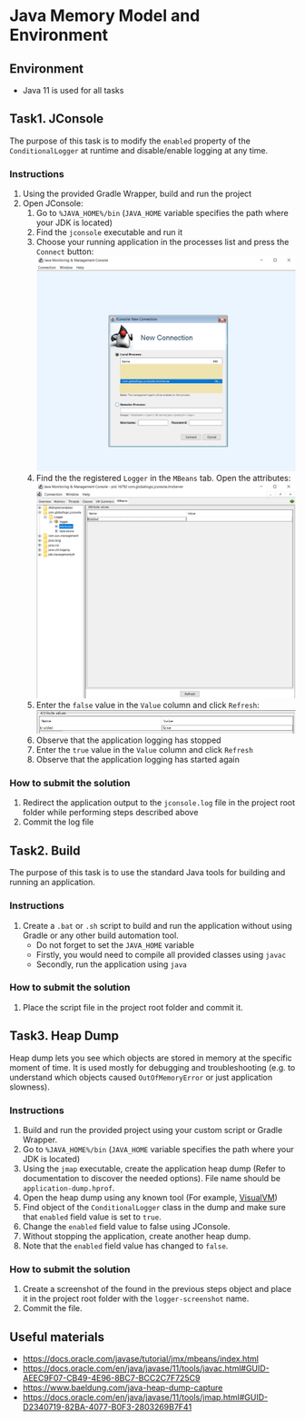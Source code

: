 # Java Memory Model and Environment

## Environment
- Java 11 is used for all tasks

## Task1. JConsole
The purpose of this task is to modify the `enabled` property of the `ConditionalLogger` at runtime and disable/enable logging at any time.

### Instructions
1. Using the provided Gradle Wrapper, build and run the project
2. Open JConsole:
   1. Go to `%JAVA_HOME%/bin` (`JAVA_HOME` variable specifies the path where your JDK is located)
   2. Find the `jconsole` executable and run it
   3. Choose your running application in the processes list and press the `Connect` button:
   ![](images/2021-09-14-12-19-06.png)
   4. Find the the registered `Logger` in the `MBeans` tab. Open the attributes:
   ![](images/2021-09-14-12-37-23.png)
   5. Enter the `false` value in the `Value` column and click `Refresh`:
   ![](images/2021-09-14-12-38-45.png)
   6. Observe that the application logging has stopped
   7. Enter the `true` value in the `Value` column and click `Refresh`
   8. Observe that the application logging has started again

### How to submit the solution
1. Redirect the application output to the `jconsole.log` file in the project root folder while performing steps described above 
2. Commit the log file
   

## Task2. Build
The purpose of this task is to use the standard Java tools for building and running an application.

### Instructions
1. Create a `.bat` or `.sh` script to build and run the application without using Gradle or any other build automation tool.
   - Do not forget to set the `JAVA_HOME` variable
   - Firstly, you would need to compile all provided classes using `javac`
   - Secondly, run the application using `java`

### How to submit the solution
1. Place the script file in the project root folder and commit it.

## Task3. Heap Dump
Heap dump lets you see which objects are stored in memory at the specific moment of time. It is used mostly for debugging and troubleshooting (e.g. to understand which objects caused `OutOfMemoryError` or just application slowness).

### Instructions
1. Build and run the provided project using your custom script or Gradle Wrapper.
2. Go to `%JAVA_HOME%/bin` (`JAVA_HOME` variable specifies the path where your JDK is located)
3. Using the `jmap` executable, create the application heap dump (Refer to documentation to discover the needed options). File name should be `application-dump.hprof`.
4. Open the heap dump using any known tool (For example, [VisualVM](https://visualvm.github.io/))
5. Find object of the `ConditionalLogger` class in the dump and make sure that `enabled` field value is set to `true`. 
6. Change the `enabled` field value to false using JConsole.
7. Without stopping the application, create another heap dump.
8. Note that the `enabled` field value has changed to `false`.

### How to submit the solution
1. Create a screenshot of the found in the previous steps object and place it in the project root folder with the `logger-screenshot` name. 
2. Commit the file.

## Useful materials
- https://docs.oracle.com/javase/tutorial/jmx/mbeans/index.html
- https://docs.oracle.com/en/java/javase/11/tools/javac.html#GUID-AEEC9F07-CB49-4E96-8BC7-BCC2C7F725C9
- https://www.baeldung.com/java-heap-dump-capture
- https://docs.oracle.com/en/java/javase/11/tools/jmap.html#GUID-D2340719-82BA-4077-B0F3-2803269B7F41